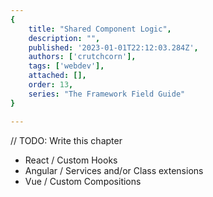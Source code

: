 ```yaml
---
{
    title: "Shared Component Logic",
    description: "",
    published: '2023-01-01T22:12:03.284Z',
    authors: ['crutchcorn'],
    tags: ['webdev'],
    attached: [],
    order: 13,
    series: "The Framework Field Guide"
}

---
```


// TODO: Write this chapter



- React / Custom Hooks
- Angular / Services and/or Class extensions
- Vue / Custom Compositions



<!-- Editor's note: This needs to come after DI (so that Angular can use services), but before directives, since that chapter will use React's hooks -->